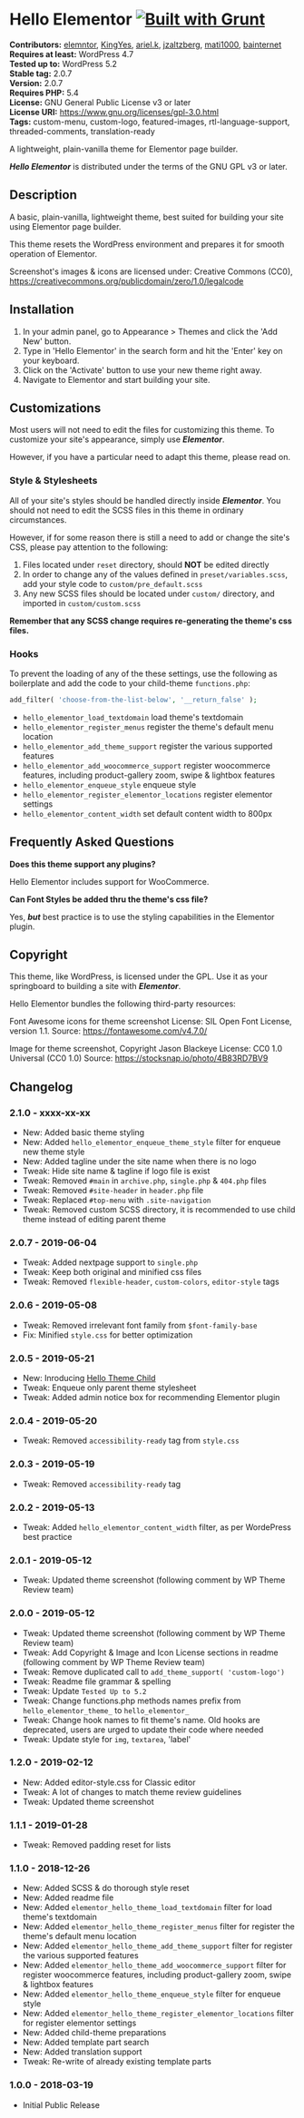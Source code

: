 # Hello Elementor [![Built with Grunt](https://cdn.gruntjs.com/builtwith.svg)](http://gruntjs.com/)



**Contributors:** [elemntor](https://profiles.wordpress.org/elemntor), [KingYes](https://profiles.wordpress.org/KingYes), [ariel.k](https://profiles.wordpress.org/ariel.k), [jzaltzberg](https://profiles.wordpress.org/jzaltzberg), [mati1000](https://profiles.wordpress.org/mati1000), [bainternet](https://profiles.wordpress.org/bainternet)  
**Requires at least:** WordPress 4.7  
**Tested up to:** WordPress 5.2  
**Stable tag:** 2.0.7  
**Version:** 2.0.7  
**Requires PHP:** 5.4  
**License:** GNU General Public License v3 or later  
**License URI:** https://www.gnu.org/licenses/gpl-3.0.html  
**Tags:** custom-menu, custom-logo, featured-images, rtl-language-support, threaded-comments, translation-ready  

A lightweight, plain-vanilla theme for Elementor page builder.

***Hello Elementor*** is distributed under the terms of the GNU GPL v3 or later.

## Description ##

A basic, plain-vanilla, lightweight theme, best suited for building your site using Elementor page builder.

This theme resets the WordPress environment and prepares it for smooth operation of Elementor.

Screenshot's images & icons are licensed under: Creative Commons (CC0), https://creativecommons.org/publicdomain/zero/1.0/legalcode

## Installation ##

1. In your admin panel, go to Appearance > Themes and click the 'Add New' button.
2. Type in 'Hello Elementor' in the search form and hit the 'Enter' key on your keyboard.
3. Click on the 'Activate' button to use your new theme right away.
4. Navigate to Elementor and start building your site.

## Customizations ##

Most users will not need to edit the files for customizing this theme.
To customize your site's appearance, simply use ***Elementor***.

However, if you have a particular need to adapt this theme, please read on.

### Style & Stylesheets ###

All of your site's styles should be handled directly inside ***Elementor***.
You should not need to edit the SCSS files in this theme in ordinary circumstances.

However, if for some reason there is still a need to add or change the site's CSS, please pay attention to the following:

1. Files located under `reset` directory, should **NOT** be edited directly
2. In order to change any of the values defined in `preset/variables.scss`, add your style code to `custom/pre_default.scss`
3. Any new SCSS files should be located under `custom/` directory, and imported in `custom/custom.scss`

**Remember that any SCSS change requires re-generating the theme's css files.**

### Hooks ###

To prevent the loading of any of the these settings, use the following as boilerplate and add the code to your child-theme `functions.php`:
```php
add_filter( 'choose-from-the-list-below', '__return_false' );
```

* `hello_elementor_load_textdomain`               load theme's textdomain
* `hello_elementor_register_menus`                register the theme's default menu location
* `hello_elementor_add_theme_support`             register the various supported features
* `hello_elementor_add_woocommerce_support`       register woocommerce features, including product-gallery zoom, swipe & lightbox features
* `hello_elementor_enqueue_style`                 enqueue style
* `hello_elementor_register_elementor_locations`  register elementor settings
* `hello_elementor_content_width`                 set default content width to 800px

## Frequently Asked Questions ##

**Does this theme support any plugins?**

Hello Elementor includes support for WooCommerce.

**Can Font Styles be added thru the theme's css file?**

Yes, ***but*** best practice is to use the styling capabilities in the Elementor plugin.

## Copyright ##

This theme, like WordPress, is licensed under the GPL.
Use it as your springboard to building a site with ***Elementor***.

Hello Elementor bundles the following third-party resources:

Font Awesome icons for theme screenshot
License: SIL Open Font License, version 1.1.
Source: https://fontawesome.com/v4.7.0/

Image for theme screenshot, Copyright Jason Blackeye
License: CC0 1.0 Universal (CC0 1.0)
Source: https://stocksnap.io/photo/4B83RD7BV9

## Changelog ##

### 2.1.0 - xxxx-xx-xx ###
* New: Added basic theme styling
* New: Added `hello_elementor_enqueue_theme_style` filter for enqueue new theme style
* New: Added tagline under the site name when there is no logo
* Tweak: Hide site name & tagline if logo file is exist
* Tweak: Removed `#main` in `archive.php`, `single.php` & `404.php` files
* Tweak: Removed `#site-header` in `header.php` file
* Tweak: Replaced `#top-menu` with `.site-navigation`
* Tweak: Removed custom SCSS directory, it is recommended to use child theme instead of editing parent theme

### 2.0.7 - 2019-06-04 ###
* Tweak: Added nextpage support to `single.php`
* Tweak: Keep both original and minified css files
* Tweak: Removed `flexible-header`, `custom-colors`, `editor-style` tags

### 2.0.6 - 2019-05-08 ###
* Tweak: Removed irrelevant font family from `$font-family-base`
* Fix: Minified `style.css` for better optimization

### 2.0.5 - 2019-05-21 ###
* New: Inroducing [Hello Theme Child](https://github.com/elementor/hello-theme-child)
* Tweak: Enqueue only parent theme stylesheet
* Tweak: Added admin notice box for recommending Elementor plugin

### 2.0.4 - 2019-05-20 ###
* Tweak: Removed `accessibility-ready` tag from `style.css`

### 2.0.3 - 2019-05-19 ###
* Tweak: Removed `accessibility-ready` tag

### 2.0.2 - 2019-05-13 ###
* Tweak: Added `hello_elementor_content_width` filter, as per WordePress best practice

### 2.0.1 - 2019-05-12 ###
* Tweak: Updated theme screenshot (following comment by WP Theme Review team)

### 2.0.0 - 2019-05-12 ###
* Tweak: Updated theme screenshot (following comment by WP Theme Review team)
* Tweak: Add Copyright & Image and Icon License sections in readme (following comment by WP Theme Review team)
* Tweak: Remove duplicated call to `add_theme_support( 'custom-logo')`
* Tweak: Readme file grammar & spelling
* Tweak: Update `Tested Up to 5.2`
* Tweak: Change functions.php methods names prefix from `hello_elementor_theme_` to `hello_elementor_`
* Tweak: Change hook names to fit theme's name. Old hooks are deprecated, users are urged to update their code where needed
* Tweak: Update style for `img`, `textarea`, 'label'

### 1.2.0 - 2019-02-12 ###
* New: Added editor-style.css for Classic editor
* Tweak: A lot of changes to match theme review guidelines
* Tweak: Updated theme screenshot

### 1.1.1 - 2019-01-28 ###
* Tweak: Removed padding reset for lists

### 1.1.0 - 2018-12-26 ###
* New: Added SCSS & do thorough style reset
* New: Added readme file
* New: Added `elementor_hello_theme_load_textdomain` filter for load theme's textdomain
* New: Added `elementor_hello_theme_register_menus` filter for register the theme's default menu location
* New: Added `elementor_hello_theme_add_theme_support` filter for register the various supported features
* New: Added `elementor_hello_theme_add_woocommerce_support` filter for register woocommerce features, including product-gallery zoom, swipe & lightbox features
* New: Added `elementor_hello_theme_enqueue_style` filter for enqueue style
* New: Added `elementor_hello_theme_register_elementor_locations` filter for register elementor settings
* New: Added child-theme preparations
* New: Added template part search
* New: Added translation support
* Tweak: Re-write of already existing template parts

### 1.0.0 - 2018-03-19 ###
* Initial Public Release
